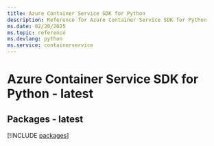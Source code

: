 ```yaml
---
title: Azure Container Service SDK for Python
description: Reference for Azure Container Service SDK for Python
ms.date: 02/20/2025
ms.topic: reference
ms.devlang: python
ms.service: containerservice
---
```

# Azure Container Service SDK for Python - latest
## Packages - latest
[!INCLUDE [packages](container-service-index.md)]